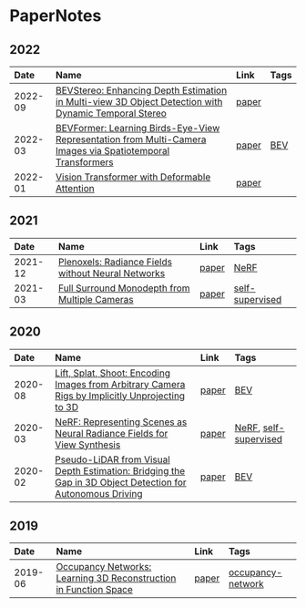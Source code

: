 



# PaperNotes

## 2022

|Date|Name|Link|Tags|
| :--- | :--- | :--- | :--- |
|2022-09|[BEVStereo: Enhancing Depth Estimation in Multi-view 3D Object Detection with Dynamic Temporal Stereo](notes/202209_BEVStereo_Enhancing_Depth_Estimation_in_Multiview_3D_Object_Detection_with_Dynamic_Temporal_Stereo.md)|[paper](https://arxiv.org/abs/2209.10248)||
|2022-03|[BEVFormer: Learning Birds-Eye-View Representation from Multi-Camera Images via Spatiotemporal Transformers](notes/202203_BEVFormer_Learning_BirdsEyeView_Representation_from_MultiCamera_Images_via_Spatiotemporal_Transformers.md)|[paper](https://arxiv.org/abs/2203.17270)|[BEV](tags/bev.md)|
|2022-01|[Vision Transformer with Deformable Attention](notes/202201_Vision_Transformer_with_Deformable_Attention.md)|[paper](https://arxiv.org/abs/2201.00520)||

## 2021

|Date|Name|Link|Tags|
| :--- | :--- | :--- | :--- |
|2021-12|[Plenoxels: Radiance Fields without Neural Networks](notes/202112_Plenoxels_Radiance_Fields_without_Neural_Networks.md)|[paper](https://arxiv.org/abs/2112.05131)|[NeRF](tags/nerf.md)|
|2021-03|[Full Surround Monodepth from Multiple Cameras](notes/202103_Full_Surround_Monodepth_from_Multiple_Cameras.md)|[paper](https://arxiv.org/abs/2104.00152)|[self-supervised](tags/selfsupervised.md)|

## 2020

|Date|Name|Link|Tags|
| :--- | :--- | :--- | :--- |
|2020-08|[Lift, Splat, Shoot: Encoding Images from Arbitrary Camera Rigs by Implicitly Unprojecting to 3D](notes/202008_Lift_Splat_Shoot_Encoding_Images_from_Arbitrary_Camera_Rigs_by_Implicitly_Unprojecting_to_3D.md)|[paper](https://arxiv.org/abs/2008.05711)|[BEV](tags/bev.md)|
|2020-03|[NeRF: Representing Scenes as Neural Radiance Fields for View Synthesis](notes/202003_NeRF_Representing_Scenes_as_Neural_Radiance_Fields_for_View_Synthesis.md)|[paper](https://arxiv.org/abs/2003.08934)|[NeRF](tags/nerf.md), [self-supervised](tags/selfsupervised.md)|
|2020-02|[Pseudo-LiDAR from Visual Depth Estimation: Bridging the Gap in 3D Object Detection for Autonomous Driving](notes/202002_PseudoLiDAR_from_Visual_Depth_Estimation_Bridging_the_Gap_in_3D_Object_Detection_for_Autonomous_Driving.md)|[paper](https://arxiv.org/abs/1812.07179)|[BEV](tags/bev.md)|

## 2019

|Date|Name|Link|Tags|
| :--- | :--- | :--- | :--- |
|2019-06|[Occupancy Networks: Learning 3D Reconstruction in Function Space](notes/201906_Occupancy_Networks_Learning_3D_Reconstruction_in_Function_Space.md)|[paper](https://www.cvlibs.net/publications/Mescheder2019CVPR.pdf)|[occupancy-network](tags/on.md)|
